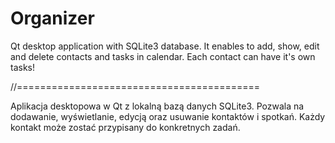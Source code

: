 # Organizer

Qt desktop application with SQLite3 database. It enables to add, show, edit and delete contacts and tasks in calendar. Each contact can have it's own tasks!

//==========================================

Aplikacja desktopowa w Qt z lokalną bazą danych SQLite3. Pozwala na dodawanie, wyświetlanie, edycją oraz usuwanie kontaktów i spotkań. Każdy kontakt może zostać przypisany do konkretnych zadań.
